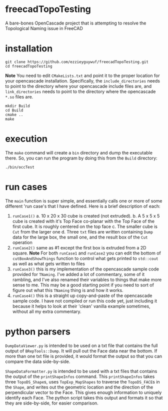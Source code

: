 # freecadTopoTesting
A bare-bones OpenCascade project that is attempting to resolve the Topological Naming
issue in FreeCAD

# installation

    git clone https://github.com/ezzieyguywuf/freecadTopoTesting.git
    cd freecadTopoTesting

**Note** You need to edit `CMakeLists.txt` and point it to the proper location for your
opencascade installation. Specifically, the `include_directories` needs to point to the
directory where your opencascade include files are, and `link_directories` needs to point
to the directory where the opencascade `*.so` files are.

    mkdir Build
    cd Build
    cmake ..
    make

# execution
The `make` command will create a `bin` directory and dump the executable there. So, you
can run the program by doing this from the `Build` directory:

    ./bin/occTest

# run cases
The `main` function is super simple, and essentially calls one or more of some different
'run case's that I have defined. Here is a brief description of each:

1. `runCase1()`
  a. 10 x 20 x 30 cube is created (not extruded).
  b. A 5 x 5 x 5 cube is created with it's Top Face co-planar with the Top Face of the
first cube. It is roughly centered on the top face
  c. The smaller cube is `Cut` from the larger one
  d. Three `txt` files are written containing `Dump` data for the large box, the small
one, and the result box of the `Cut` operation
2. `runCase2()` same as #1 except the first box is extruded from a 2D square.
**Note** For both `runCase1` and `runCase2` you can edit the bottom of
`cutBoxAndShowThings` function to control what gets printed to `std::cout` as well as
what gets written to files
3. `runCase3()` this is my implementation of the opencascade sample code provided for
   `TNaming`. I've added a lot of commentary, some of it rambling, and I've also renamed
   their variables to things that make more sense to me. This may be a good starting point
   if you need to sort of figure out what this `TNaming` thing is and how it works.
4. `runCase4()` this is a straight up copy-and-paste of the opencascade sample code. I
   have not compiled or run this code yet, just including it because it helps to look at
   their 'clean' vanilla example sometimes, without all my extra commentary.

# python parsers
`DumpDataViewer.py` is intended to be used on a txt file that contains the full output of
`BRepTools::Dump`. It will pull out the Face data near the bottom. If more than one txt
file is provided, it would format the output so that you can compare the data
side-by-side.

`ShapeDataFormatter.py` is intended to be used with a txt files that contains the output
of the `printShapeInfos` command. This `printShapeInfos` takes three `TopoDS_Shape`s, uses
`TopExp_MapShapes` to traverse the `TopoDS_FACE`s in the `Shape`, and writes out the
geometric location and the direction of the perpendicular vector to the Face. This gives
enough information to uniquely identify each Face. The python script takes this output and
formats it so that they are side-by-side, for easier comparison.
